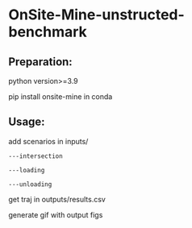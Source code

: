 # OnSite-Mine-unstructed-benchmark

## Preparation:

python version>=3.9

pip install onsite-mine in conda 

## Usage:

add scenarios in inputs/

    ---intersection 
  
    ---loading 
  
    ---unloading
  
get traj in outputs/results.csv

generate gif with output figs

